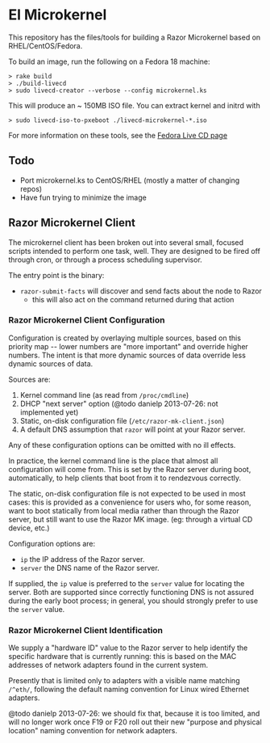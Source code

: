 # El Microkernel

This repository has the files/tools for building a Razor Microkernel based
on RHEL/CentOS/Fedora.

To build an image, run the following on a Fedora 18 machine:

    > rake build
    > ./build-livecd
    > sudo livecd-creator --verbose --config microkernel.ks

This will produce an ~ 150MB ISO file. You can extract kernel and initrd
with

    > sudo livecd-iso-to-pxeboot ./livecd-microkernel-*.iso

For more information on these tools, see the [Fedora Live CD page](https://fedoraproject.org/wiki/How_to_create_and_use_a_Live_CD?rd=How_to_create_and_use_Fedora_Live_CD)

## Todo

* Port microkernel.ks to CentOS/RHEL (mostly a matter of changing repos)
* Have fun trying to minimize the image


## Razor Microkernel Client

The microkernel client has been broken out into several small, focused scripts
intended to perform one task, well.  They are designed to be fired off through
cron, or through a process scheduling supervisor.

The entry point is the binary:

 * `razor-submit-facts` will discover and send facts about the node to Razor
   - this will also act on the command returned during that action

### Razor Microkernel Client Configuration

Configuration is created by overlaying multiple sources, based on this
priority map -- lower numbers are "more important" and override higher
numbers.  The intent is that more dynamic sources of data override less
dynamic sources of data.

Sources are:

1. Kernel command line (as read from `/proc/cmdline`)
2. DHCP "next server" option (@todo danielp 2013-07-26: not implemented yet)
3. Static, on-disk configuration file (`/etc/razor-mk-client.json`)
4. A default DNS assumption that `razor` will point at your Razor server.

Any of these configuration options can be omitted with no ill effects.

In practice, the kernel command line is the place that almost all
configuration will come from.  This is set by the Razor server during boot,
automatically, to help clients that boot from it to rendezvous correctly.

The static, on-disk configuration file is not expected to be used in most
cases: this is provided as a convenience for users who, for some reason, want
to boot statically from local media rather than through the Razor server, but
still want to use the Razor MK image.  (eg: through a virtual CD device, etc.)

Configuration options are:

 * `ip` the IP address of the Razor server.
 * `server` the DNS name of the Razor server.

If supplied, the `ip` value is preferred to the `server` value for locating
the server.  Both are supported since correctly functioning DNS is not assured
during the early boot process; in general, you should strongly prefer to use the `server` value.

### Razor Microkernel Client Identification

We supply a "hardware ID" value to the Razor server to help identify the
specific hardware that is currently running: this is based on the MAC
addresses of network adapters found in the current system.

Presently that is limited only to adapters with a visible name matching
`/^eth/`, following the default naming convention for Linux wired
Ethernet adapters.

@todo danielp 2013-07-26: we should fix that, because it is too limited, and
will no longer work once F19 or F20 roll out their new "purpose and physical
location" naming convention for network adapters.
